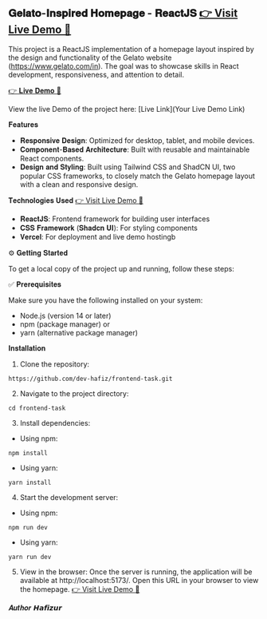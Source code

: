 ## 𝐆𝐞𝐥𝐚𝐭𝐨-𝐈𝐧𝐬𝐩𝐢𝐫𝐞𝐝 𝐇𝐨𝐦𝐞𝐩𝐚𝐠𝐞 - 𝐑𝐞𝐚𝐜𝐭𝐉𝐒 [👉 Visit Live Demo 🔗](https://frontend-task-teal.vercel.app/)

This project is a ReactJS implementation of a homepage layout inspired by the design and functionality of the Gelato website (https://www.gelato.com/in).  The goal was to showcase skills in React development, responsiveness, and attention to detail.

 [👉 𝐋𝐢𝐯𝐞 𝐃𝐞𝐦𝐨 🔗](https://frontend-task-teal.vercel.app/)

View the live Demo of the project here: [Live Link](Your Live Demo Link)


𝐅𝐞𝐚𝐭𝐮𝐫𝐞𝐬

 - 𝐑𝐞𝐬𝐩𝐨𝐧𝐬𝐢𝐯𝐞 𝐃𝐞𝐬𝐢𝐠𝐧: Optimized for desktop, tablet, and mobile devices.
 - 𝐂𝐨𝐦𝐩𝐨𝐧𝐞𝐧𝐭-𝐁𝐚𝐬𝐞𝐝 𝐀𝐫𝐜𝐡𝐢𝐭𝐞𝐜𝐭𝐮𝐫𝐞: Built with reusable and maintainable React components.
 - 𝐃𝐞𝐬𝐢𝐠𝐧 𝐚𝐧𝐝 𝐒𝐭𝐲𝐥𝐢𝐧𝐠: Built using Tailwind CSS and ShadCN UI, two popular CSS frameworks, to closely match the Gelato homepage layout with a clean and responsive design.

𝐓𝐞𝐜𝐡𝐧𝐨𝐥𝐨𝐠𝐢𝐞𝐬 𝐔𝐬𝐞𝐝 [👉 Visit Live Demo 🔗](https://frontend-task-teal.vercel.app/)

 - 𝐑𝐞𝐚𝐜𝐭𝐉𝐒: Frontend framework for building user interfaces
 - 𝐂𝐒𝐒 𝐅𝐫𝐚𝐦𝐞𝐰𝐨𝐫𝐤 (𝐒𝐡𝐚𝐝𝐜𝐧 𝐔𝐈): For styling components
 - 𝐕𝐞𝐫𝐜𝐞𝐥: For deployment and live demo hostingb 

⚙️ 𝐆𝐞𝐭𝐭𝐢𝐧𝐠 𝐒𝐭𝐚𝐫𝐭𝐞𝐝

To get a local copy of the project up and running, follow these steps:

✅ 𝐏𝐫𝐞𝐫𝐞𝐪𝐮𝐢𝐬𝐢𝐭𝐞𝐬

Make sure you have the following installed on your system:

 - Node.js (version 14 or later)
 - npm (package manager) or
 - yarn (alternative package manager)

𝐈𝐧𝐬𝐭𝐚𝐥𝐥𝐚𝐭𝐢𝐨𝐧

1. Clone the repository:

```
https://github.com/dev-hafiz/frontend-task.git
```
2. Navigate to the project directory:

```
cd frontend-task
```
3. Install dependencies:   
 - Using npm:
```
npm install
```
- Using yarn:
```
yarn install
```

4. Start the development server:
- Using npm:
```
npm run dev
```

- Using yarn:
```
yarn run dev
```

5. View in the browser:
Once the server is running, the application will be available at  http://localhost:5173/. Open this URL in your browser to view the homepage. [👉 Visit Live Demo 🔗](https://frontend-task-teal.vercel.app/)



𝑨𝒖𝒕𝒉𝒐𝒓
𝙃𝙖𝙛𝙞𝙯𝙪𝙧


